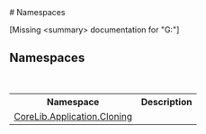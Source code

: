 ﻿<document xmlns:msxsl="urn:schemas-microsoft-com:xslt" xmlns:ddue="http://ddue.schemas.microsoft.com/authoring/2003/5" xmlns:xlink="http://www.w3.org/1999/xlink">
<file name="G_" />
# Namespaces<span id="PageHeader"> </span>
 

\[Missing &lt;summary&gt; documentation for "G:"\]


## Namespaces

 <table><tr><th>Namespace</th><th>Description</th></tr><tr><td><a href="N_CoreLib_Application_Cloning">CoreLib.Application.Cloning</a></td><td>

</td></tr></table> 
</document>